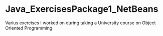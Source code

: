 # Java_ExercisesPackage1_NetBeans

Varius exercises I worked on during taking a University course on Object Oriented Programming. 
